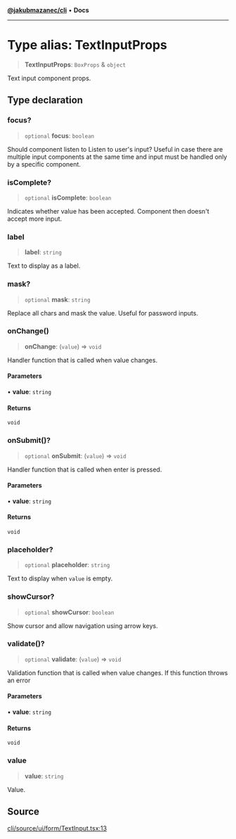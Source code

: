 [**@jakubmazanec/cli**](../README.md) • **Docs**

---

# Type alias: TextInputProps

> **TextInputProps**: `BoxProps` & `object`

Text input component props.

## Type declaration

### focus?

> `optional` **focus**: `boolean`

Should component listen to Listen to user's input? Useful in case there are multiple input
components at the same time and input must be handled only by a specific component.

### isComplete?

> `optional` **isComplete**: `boolean`

Indicates whether value has been accepted. Component then doesn't accept more input.

### label

> **label**: `string`

Text to display as a label.

### mask?

> `optional` **mask**: `string`

Replace all chars and mask the value. Useful for password inputs.

### onChange()

> **onChange**: (`value`) => `void`

Handler function that is called when value changes.

#### Parameters

• **value**: `string`

#### Returns

`void`

### onSubmit()?

> `optional` **onSubmit**: (`value`) => `void`

Handler function that is called when enter is pressed.

#### Parameters

• **value**: `string`

#### Returns

`void`

### placeholder?

> `optional` **placeholder**: `string`

Text to display when `value` is empty.

### showCursor?

> `optional` **showCursor**: `boolean`

Show cursor and allow navigation using arrow keys.

### validate()?

> `optional` **validate**: (`value`) => `void`

Validation function that is called when value changes. If this function throws an error

#### Parameters

• **value**: `string`

#### Returns

`void`

### value

> **value**: `string`

Value.

## Source

[cli/source/ui/form/TextInput.tsx:13](https://github.com/jakubmazanec/js-tools/blob/7be96c9bc335915647cfe729050b17fe2580309a/packages/cli/source/ui/form/TextInput.tsx#L13)
